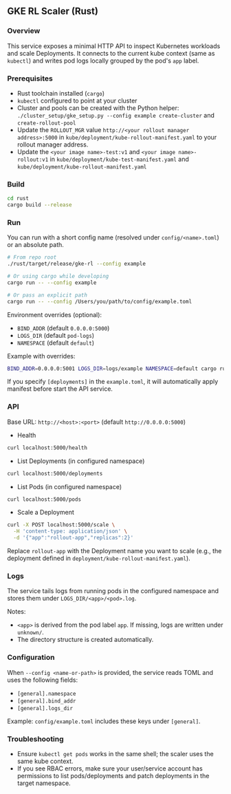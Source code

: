 ## GKE RL Scaler (Rust)

### Overview
This service exposes a minimal HTTP API to inspect Kubernetes workloads and scale Deployments. It connects to the current kube context (same as `kubectl`) and writes pod logs locally grouped by the pod's `app` label.

### Prerequisites
- Rust toolchain installed (`cargo`)
- `kubectl` configured to point at your cluster
- Cluster and pools can be created with the Python helper: `./cluster_setup/gke_setup.py --config example create-cluster` and `create-rollout-pool`
- Update the `ROLLOUT_MGR` value `http://<your rollout manager address>:5000` in `kube/deployment/kube-rollout-manifest.yaml` to your rollout manager address.
- Update the `<your image name>-test:v1` and `<your image name>-rollout:v1` in `kube/deployment/kube-test-manifest.yaml` and `kube/deployment/kube-rollout-manifest.yaml` 

### Build
```bash
cd rust
cargo build --release
```

### Run
You can run with a short config name (resolved under `config/<name>.toml`) or an absolute path.

```bash
# From repo root
./rust/target/release/gke-rl --config example

# Or using cargo while developing
cargo run -- --config example

# Or pass an explicit path
cargo run -- --config /Users/you/path/to/config/example.toml
```

Environment overrides (optional):
- `BIND_ADDR` (default `0.0.0.0:5000`)
- `LOGS_DIR` (default `pod-logs`)
- `NAMESPACE` (default `default`)

Example with overrides:
```bash
BIND_ADDR=0.0.0.0:5001 LOGS_DIR=logs/example NAMESPACE=default cargo run -- --config example
```

If you specify `[deployments]` in the `example.toml`, it will automatically apply manifest before start the API service.

### API
Base URL: `http://<host>:<port>` (default `http://0.0.0.0:5000`)

- Health
```bash
curl localhost:5000/health
```

- List Deployments (in configured namespace)
```bash
curl localhost:5000/deployments
```

- List Pods (in configured namespace)
```bash
curl localhost:5000/pods
```

- Scale a Deployment
```bash
curl -X POST localhost:5000/scale \
  -H 'content-type: application/json' \
  -d '{"app":"rollout-app","replicas":2}'
```
Replace `rollout-app` with the Deployment name you want to scale (e.g., the deployment defined in `deployment/kube-rollout-manifest.yaml`).

### Logs
The service tails logs from running pods in the configured namespace and stores them under `LOGS_DIR/<app>/<pod>.log`.

Notes:
- `<app>` is derived from the pod label `app`. If missing, logs are written under `unknown/`.
- The directory structure is created automatically.

### Configuration
When `--config <name-or-path>` is provided, the service reads TOML and uses the following fields:
- `[general].namespace`
- `[general].bind_addr`
- `[general].logs_dir`

Example: `config/example.toml` includes these keys under `[general]`.

### Troubleshooting
- Ensure `kubectl get pods` works in the same shell; the scaler uses the same kube context.
- If you see RBAC errors, make sure your user/service account has permissions to list pods/deployments and patch deployments in the target namespace.

